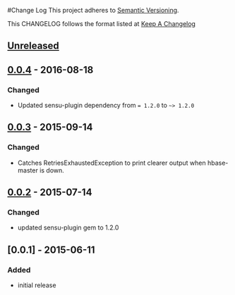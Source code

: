#Change Log
This project adheres to [Semantic Versioning](http://semver.org/).

This CHANGELOG follows the format listed at [Keep A Changelog](http://keepachangelog.com/)

## [Unreleased]

## [0.0.4] - 2016-08-18
### Changed
- Updated sensu-plugin dependency from `= 1.2.0` to `~> 1.2.0`

## [0.0.3] - 2015-09-14
### Changed
- Catches RetriesExhaustedException to print clearer output when
  hbase-master is down.

## [0.0.2] - 2015-07-14
### Changed
- updated sensu-plugin gem to 1.2.0

## [0.0.1] - 2015-06-11
### Added
- initial release

[Unreleased]: https://github.com/sensu-plugins/sensu-plugins-hbase/compare/0.0.4...HEAD
[0.0.4]: https://github.com/sensu-plugins/sensu-plugins-hbase/compare/0.0.3...0.0.4
[0.0.3]: https://github.com/sensu-plugins/sensu-plugins-hbase/compare/0.0.2...0.0.3
[0.0.2]: https://github.com/sensu-plugins/sensu-plugins-hbase/compare/0.0.1...0.0.2
